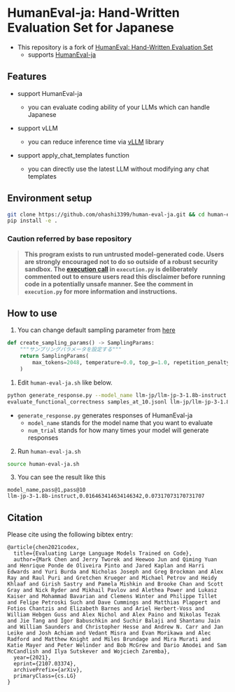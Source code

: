 # HumanEval-ja: Hand-Written Evaluation Set for Japanese

- This repository is a fork of [HumanEval: Hand-Written Evaluation Set](https://github.com/openai/human-eval)
  - supports [HumanEval-ja](https://huggingface.co/datasets/HachiML/humaneval-ja-v0.6)

## Features

- support HumanEval-ja
  - you can evaluate coding ability of your LLMs which can handle Japanese

- support vLLM
  - you can reduce inference time via [vLLM](https://github.com/vllm-project/vllm) library

- support apply_chat_templates function
  - you can directly use the latest LLM without modifying any chat templates

## Environment setup

```sh
git clone https://github.com/ohashi3399/human-eval-ja.git && cd human-eval-ja
pip install -e .
```

### Caution referred by base repository
> **This program exists to run untrusted model-generated code. Users are strongly
> encouraged not to do so outside of a robust security sandbox. The [execution
> call](https://github.com/openai/human-eval/blob/master/human_eval/execution.py#L48-L58)
> in `execution.py` is deliberately commented out to ensure users read this
> disclaimer before running code in a potentially unsafe manner. See the comment in
> `execution.py` for more information and instructions.**

## How to use

1. You can change default sampling parameter from [here](https://github.com/ohashi3399/human-eval-ja/blob/master/generate_response.py#L12)

```python
def create_sampling_params() -> SamplingParams:
    """サンプリングパラメータを設定する"""
    return SamplingParams(
        max_tokens=2048, temperature=0.0, top_p=1.0, repetition_penalty=1.05
    )
```

1. Edit `human-eval-ja.sh` like below.

```sh
python generate_response.py --model_name llm-jp/llm-jp-3-1.8b-instruct --num_trial 10
evaluate_functional_correctness samples_at_10.jsonl llm-jp/llm-jp-3-1.8b-instruct
```

- `generate_response.py` generates responses of HumanEval-ja
  - `model_name` stands for the model name that you want to evaluate
  - `num_trial` stands for how many times your model will generate responses

2. Run `human-eval-ja.sh`

```sh
source human-eval-ja.sh
```

3. You can see the result like this

```csv
model_name,pass@1,pass@10
llm-jp-3-1.8b-instruct,0.016463414634146342,0.07317073170731707
```

## Citation

Please cite using the following bibtex entry:

```
@article{chen2021codex,
  title={Evaluating Large Language Models Trained on Code},
  author={Mark Chen and Jerry Tworek and Heewoo Jun and Qiming Yuan and Henrique Ponde de Oliveira Pinto and Jared Kaplan and Harri Edwards and Yuri Burda and Nicholas Joseph and Greg Brockman and Alex Ray and Raul Puri and Gretchen Krueger and Michael Petrov and Heidy Khlaaf and Girish Sastry and Pamela Mishkin and Brooke Chan and Scott Gray and Nick Ryder and Mikhail Pavlov and Alethea Power and Lukasz Kaiser and Mohammad Bavarian and Clemens Winter and Philippe Tillet and Felipe Petroski Such and Dave Cummings and Matthias Plappert and Fotios Chantzis and Elizabeth Barnes and Ariel Herbert-Voss and William Hebgen Guss and Alex Nichol and Alex Paino and Nikolas Tezak and Jie Tang and Igor Babuschkin and Suchir Balaji and Shantanu Jain and William Saunders and Christopher Hesse and Andrew N. Carr and Jan Leike and Josh Achiam and Vedant Misra and Evan Morikawa and Alec Radford and Matthew Knight and Miles Brundage and Mira Murati and Katie Mayer and Peter Welinder and Bob McGrew and Dario Amodei and Sam McCandlish and Ilya Sutskever and Wojciech Zaremba},
  year={2021},
  eprint={2107.03374},
  archivePrefix={arXiv},
  primaryClass={cs.LG}
}
```

